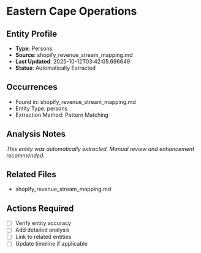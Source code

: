 # Eastern Cape Operations

## Entity Profile
- **Type**: Persons
- **Source**: shopify_revenue_stream_mapping.md
- **Last Updated**: 2025-10-12T03:42:05.696649
- **Status**: Automatically Extracted

## Occurrences
- Found in: shopify_revenue_stream_mapping.md
- Entity Type: persons
- Extraction Method: Pattern Matching

## Analysis Notes
*This entity was automatically extracted. Manual review and enhancement recommended.*

## Related Files
- shopify_revenue_stream_mapping.md

## Actions Required
- [ ] Verify entity accuracy
- [ ] Add detailed analysis
- [ ] Link to related entities
- [ ] Update timeline if applicable
